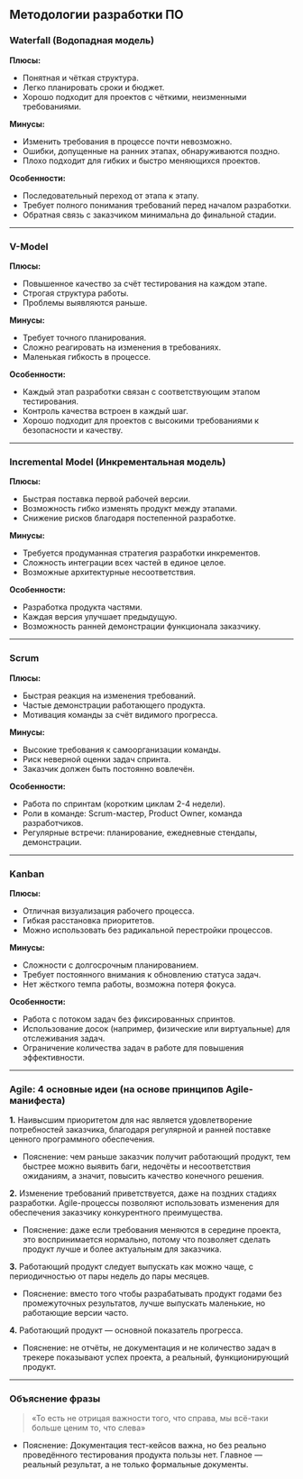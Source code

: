 ## Методологии разработки ПО

### Waterfall (Водопадная модель)

**Плюсы:**
- Понятная и чёткая структура.
- Легко планировать сроки и бюджет.
- Хорошо подходит для проектов с чёткими, неизменными требованиями.

**Минусы:**
- Изменить требования в процессе почти невозможно.
- Ошибки, допущенные на ранних этапах, обнаруживаются поздно.
- Плохо подходит для гибких и быстро меняющихся проектов.

**Особенности:**
- Последовательный переход от этапа к этапу.
- Требует полного понимания требований перед началом разработки.
- Обратная связь с заказчиком минимальна до финальной стадии.

---

### V-Model

**Плюсы:**
- Повышенное качество за счёт тестирования на каждом этапе.
- Строгая структура работы.
- Проблемы выявляются раньше.

**Минусы:**
- Требует точного планирования.
- Сложно реагировать на изменения в требованиях.
- Маленькая гибкость в процессе.

**Особенности:**
- Каждый этап разработки связан с соответствующим этапом тестирования.
- Контроль качества встроен в каждый шаг.
- Хорошо подходит для проектов с высокими требованиями к безопасности и качеству.

---

### Incremental Model (Инкрементальная модель)

**Плюсы:**
- Быстрая поставка первой рабочей версии.
- Возможность гибко изменять продукт между этапами.
- Снижение рисков благодаря постепенной разработке.

**Минусы:**
- Требуется продуманная стратегия разработки инкрементов.
- Сложность интеграции всех частей в единое целое.
- Возможные архитектурные несоответствия.

**Особенности:**
- Разработка продукта частями.
- Каждая версия улучшает предыдущую.
- Возможность ранней демонстрации функционала заказчику.

---

### Scrum

**Плюсы:**
- Быстрая реакция на изменения требований.
- Частые демонстрации работающего продукта.
- Мотивация команды за счёт видимого прогресса.

**Минусы:**
- Высокие требования к самоорганизации команды.
- Риск неверной оценки задач спринта.
- Заказчик должен быть постоянно вовлечён.

**Особенности:**
- Работа по спринтам (коротким циклам 2-4 недели).
- Роли в команде: Scrum-мастер, Product Owner, команда разработчиков.
- Регулярные встречи: планирование, ежедневные стендапы, демонстрации.

---

### Kanban

**Плюсы:**
- Отличная визуализация рабочего процесса.
- Гибкая расстановка приоритетов.
- Можно использовать без радикальной перестройки процессов.

**Минусы:**
- Сложности с долгосрочным планированием.
- Требует постоянного внимания к обновлению статуса задач.
- Нет жёсткого темпа работы, возможна потеря фокуса.

**Особенности:**
- Работа с потоком задач без фиксированных спринтов.
- Использование досок (например, физические или виртуальные) для отслеживания задач.
- Ограничение количества задач в работе для повышения эффективности.

---

### Agile: 4 основные идеи (на основе принципов Agile-манифеста)

**1.** Наивысшим приоритетом для нас является удовлетворение потребностей заказчика, благодаря регулярной и ранней поставке ценного программного обеспечения.
- Пояснение: чем раньше заказчик получит работающий продукт, тем быстрее можно выявить баги, недочёты и несоответствия ожиданиям, а значит, повысить качество конечного решения.

**2.** Изменение требований приветствуется, даже на поздних стадиях разработки. Agile-процессы позволяют использовать изменения для обеспечения заказчику конкурентного преимущества.
- Пояснение: даже если требования меняются в середине проекта, это воспринимается нормально, потому что позволяет сделать продукт лучше и более актуальным для заказчика.

**3.** Работающий продукт следует выпускать как можно чаще, с периодичностью от пары недель до пары месяцев.
- Пояснение: вместо того чтобы разрабатывать продукт годами без промежуточных результатов, лучше выпускать маленькие, но работающие версии часто.

**4.** Работающий продукт — основной показатель прогресса.
- Пояснение: не отчёты, не документация и не количество задач в трекере показывают успех проекта, а реальный, функционирующий продукт.

---

### Объяснение фразы
>«То есть не отрицая важности того, что справа, мы всё-таки больше ценим то, что слева»

- Пояснение: Документация тест-кейсов важна, но без реально проведённого тестирования продукта пользы нет. Главное — реальный результат, а не только формальные документы.